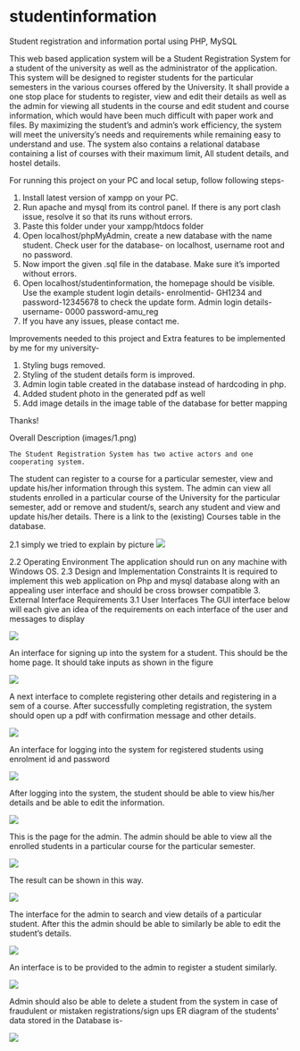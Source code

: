 # studentinformation

Student registration and information portal using PHP, MySQL

This web based application system will be a Student Registration System for a student of the university as well as the administrator of the application. This system will be designed to register students for the particular semesters in the various courses offered by the University. It shall provide a one stop place for students to register, view and edit their details as well as the admin for viewing all students in the course and edit student and course information, which would have been much difficult with paper work and files. By maximizing the student’s and admin’s work efficiency, the system will meet the university’s needs and requirements while remaining easy to understand and use.
The system also contains a relational database containing a list of courses with their maximum limit, All student details, and hostel details.

For running this project on your PC and local setup, follow following steps-

1. Install latest version of xampp on your PC.
2. Run apache and mysql from its control panel. If there is any port clash issue, resolve it so that its runs without errors.
3. Paste this folder under your xampp/htdocs folder
4. Open localhost/phpMyAdmin, create a new database with the name student. Check user for the database- on localhost, username root and no password.
5. Now import the given .sql file in the database. Make sure it’s imported without errors.
6. Open localhost/studentinformation, the homepage should be visible. Use the example student login details- enrolmentid- GH1234 and password-12345678 to check the update form. Admin login details- username- 0000 password-amu_reg
7. If you have any issues, please contact me.

Improvements needed to this project and Extra features to be implemented by me for my university-

1. Styling bugs removed.
2. Styling of the student details form is improved.
3. Admin login table created in the database instead of hardcoding in php.
4. Added student photo in the generated pdf as well
5. Add image details in the image table of the database for better mapping

Thanks!

Overall Description
(images/1.png)

    The Student Registration System has two active actors and one cooperating system.

The student can register to a course for a particular semester, view and update his/her information through this system. The admin can view all students enrolled in a particular course of the University for the particular semester, add or remove and student/s, search any student and view and update his/her details. There is a link to the (existing) Courses table in the database.

2.1 simply we tried to explain by picture
![](images/2.png)

2.2 Operating Environment
The application should run on any machine with Windows OS.
2.3 Design and Implementation Constraints
It is required to implement this web application on Php and mysql database along with an appealing user interface and should be cross browser compatible 3. External Interface Requirements
3.1 User Interfaces
The GUI interface below will each give an idea of the requirements on each interface of the user and messages to display

![](images/3.png)

An interface for signing up into the system for a student. This should be the home page. It should take inputs as shown in the figure

![](images/4.png)

A next interface to complete registering other details and registering in a sem of a course.
After successfully completing registration, the system should open up a pdf with confirmation message and other details.

![](images/5.png)

An interface for logging into the system for registered students using enrolment id and password

![](images/7.jpg)

After logging into the system, the student should be able to view his/her details and be able to edit the information.

![](images/8.png)

This is the page for the admin. The admin should be able to view all the enrolled students in a particular course for the particular semester.

![](images/9.png)

The result can be shown in this way.

![](images/10.png)

The interface for the admin to search and view details of a particular student. After this the admin should be able to similarly be able to edit the student’s details.

![](images/11.png)

An interface is to be provided to the admin to register a student similarly.

![](images/12.png)

Admin should also be able to delete a student from the system in case of fraudulent or mistaken registrations/sign ups
ER diagram of the students' data stored in the Database is-

![](images/13.png)
